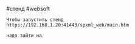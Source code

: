 #стенд #websoft 

```
Чтобы запустить стенд
https://192.168.1.20:41443/spxml_web/main.htm

надо зайти на 
```